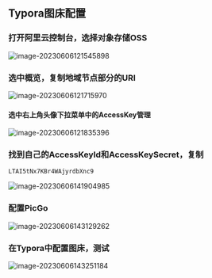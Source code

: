 ## Typora图床配置

### 打开阿里云控制台，选择对象存储OSS

![image-20230606121545898](https://typora-picture-zhao.oss-cn-beijing.aliyuncs.com/Typora/image-20230606121545898.png)







### 选中概览，复制地域节点部分的URI

![image-20230606121715970](https://typora-picture-zhao.oss-cn-beijing.aliyuncs.com/Typora/image-20230606121715970.png)









#### 选中右上角头像下拉菜单中的AccessKey管理

![image-20230606121835396](https://typora-picture-zhao.oss-cn-beijing.aliyuncs.com/Typora/image-20230606121835396.png)





### 找到自己的AccessKeyId和AccessKeySecret，复制

```
LTAI5tNx7KBr4WAjyrdbXnc9
```

![image-20230606141904985](https://typora-picture-zhao.oss-cn-beijing.aliyuncs.com/Typora/image-20230606141904985.png)







### 配置PicGo

![image-20230606143129262](https://typora-picture-zhao.oss-cn-beijing.aliyuncs.com/Typora/image-20230606143129262.png)







### 在Typora中配置图床，测试

![image-20230606143251184](https://typora-picture-zhao.oss-cn-beijing.aliyuncs.com/Typora/image-20230606143251184.png)